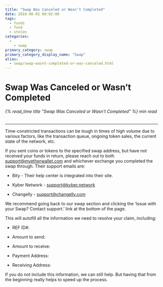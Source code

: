 ```yaml
---
title: "Swap Was Canceled or Wasn’t Completed"
date: 2018-06-01 00:02:00
tags:
  - funds
  - fund
  - stolen
categories:
  - 
    - swap
primary_category: swap
primary_category_display_name: "Swap"
alias:
  - swap/swap-wasnt-completed-or-was-canceled.html
---
```


# __Swap Was Canceled or Wasn’t Completed__
###### {% read_time title "Swap Was Canceled or Wasn't Completed" %} min read
***

Time-constricted transactions can be tough in times of high volume due to various factors, like the transaction queue, ongoing token sales, the current state of the network, etc.

If you sent coins or tokens to the specified swap address, but have not received your funds in return, please reach out to both support@myetherwallet.com and whichever exchange you completed the swap through. Their support emails are:

* Bity - Their help center is integrated into their site.

* Kyber Network - support@kyber.network

* Changelly - support@changelly.com

We recommend going back to our swap section and clicking the ‘Issue with your Swap? Contact support.’ link at the bottom of the page.

This will autofill all the information we need to resolve your claim, including:

* REF ID#:

* Amount to send:

* Amount to receive:

* Payment Address:

* Receiving Address:

If you do not include this information, we can still help. But having that from the beginning really helps to speed up the process. 
